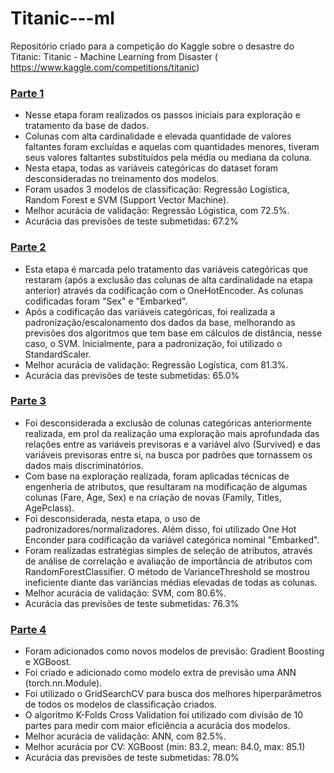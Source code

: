 # Titanic---ml
Repositório criado para a competição do Kaggle sobre o desastre do Titanic: Titanic - Machine Learning from Disaster (
https://www.kaggle.com/competitions/titanic)

### [Parte 1](https://github.com/davilxn/Titanic---ml/blob/main/titanic_sink_v1.ipynb)
- Nesse etapa foram realizados os passos iniciais para exploração e tratamento da base de dados. 
- Colunas com alta cardinalidade e elevada quantidade de valores faltantes foram excluídas e aquelas com quantidades menores, tiveram seus valores faltantes substituídos pela média ou mediana da coluna.
- Nesta etapa, todas as variáveis categóricas do dataset foram desconsideradas no treinamento dos modelos.
- Foram usados 3 modelos de classificação: Regressão Logística, Random Forest e SVM (Support Vector Machine).
- Melhor acurácia de validação: Regressão Lógistica, com 72.5%.
- Acurácia das previsões de teste submetidas: 67.2%

### [Parte 2](https://github.com/davilxn/Titanic---ml/blob/main/titanic_sink_v2.ipynb)
- Esta etapa é marcada pelo tratamento das variáveis categóricas que restaram (após a exclusão das colunas de alta cardinalidade na etapa anterior) através da codificação com o OneHotEncoder. As colunas codificadas foram "Sex" e "Embarked".
- Após a codificação das variáveis categóricas, foi realizada a padronização/escalonamento dos dados da base, melhorando as previsões dos algoritmos que tem base em cálculos de distância, nesse caso, o SVM. Inicialmente, para a padronização, foi utilizado o StandardScaler.
- Melhor acurácia de validação: Regressão Logística, com 81.3%.
- Acurácia das previsões de teste submetidas: 65.0%

### [Parte 3](https://github.com/davilxn/Titanic---ml/blob/main/titanic_sink_v3.ipynb)
- Foi desconsiderada a exclusão de colunas categóricas anteriormente realizada, em prol da realização uma exploração mais aprofundada das relações entre as variáveis previsoras e a variável alvo (Survived) e das variáveis previsoras entre si, na busca por padrões que tornassem os dados mais discriminatórios.
- Com base na exploração realizada, foram aplicadas técnicas de engenheria de atributos, que resultaram na modificação de algumas colunas (Fare, Age, Sex) e na criação de novas (Family, Titles, AgePclass).
- Foi desconsiderada, nesta etapa, o uso de padronizadores/normalizadores. Além disso, foi utilizado One Hot Enconder para codificação da variável categórica nominal "Embarked".
- Foram realizadas estratégias simples de seleção de atributos, através de análise de correlação e avaliação de importância de atributos com RandomForestClassifier. O método de VarianceThreshold se mostrou ineficiente diante das variâncias médias elevadas de todas as colunas.
- Melhor acurácia de validação: SVM, com 80.6%.
- Acurácia das previsões de teste submetidas: 76.3%

### [Parte 4](https://github.com/davilxn/Titanic---ml/blob/main/titanic_sink_v4.ipynb)
- Foram adicionados como novos modelos de previsão: Gradient Boosting e XGBoost.
- Foi criado e adicionado como modelo extra de previsão uma ANN (torch.nn.Module).
- Foi utilizado o GridSearchCV para busca dos melhores hiperparâmetros de todos os modelos de classificação criados.
- O algoritmo K-Folds Cross Validation foi utilizado com divisão de 10 partes para medir com maior eficiência a acurácia dos modelos.
- Melhor acurácia de validação: ANN, com 82.5%.
- Melhor acurácia por CV: XGBoost (min: 83.2, mean: 84.0, max: 85.1)
- Acurácia das previsões de teste submetidas: 78.0%
